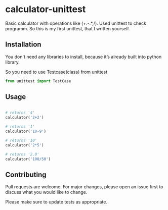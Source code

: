 # calculator-unittest

Basic calculator with operations like (+.-.*,/). Used unittest to check programm. So this is my first unittest, that I written yourself.

## Installation

You don't need any libraries to install, because it’s already built into python library.

So you need to use Testcase(class) from unittest

```python
from unittest import TestCase
```

## Usage

```python

# returns '4'
calculator('2+2')

# returns '1'
calculator('10-9')

# returns '10'
calculator('2*5')

# returns '2.0'
calculator('100/50')
```

## Contributing

Pull requests are welcome. For major changes, please open an issue first
to discuss what you would like to change.

Please make sure to update tests as appropriate.
